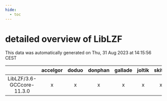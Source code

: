 ```yaml
---
hide:
  - toc
---
```


detailed overview of LibLZF
===========================


This data was automatically generated on Thu, 31 Aug 2023 at 14:15:56 CEST  

| |accelgor|doduo|donphan|gallade|joltik|skitty|swalot|victini|
| :---: | :---: | :---: | :---: | :---: | :---: | :---: | :---: | :---: |
|LibLZF/3.6-GCCcore-11.3.0|x|x|x|x|x|x|x|x|
